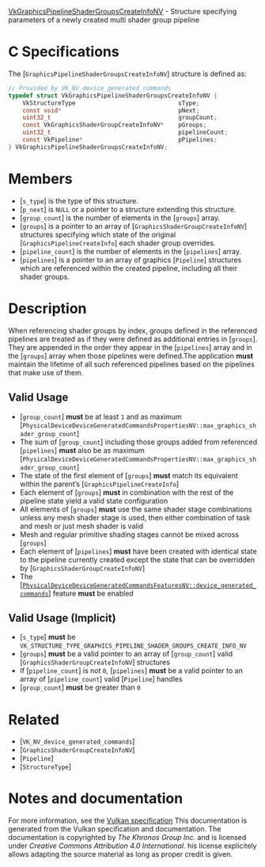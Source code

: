 [VkGraphicsPipelineShaderGroupsCreateInfoNV](https://www.khronos.org/registry/vulkan/specs/1.3-extensions/man/html/VkGraphicsPipelineShaderGroupsCreateInfoNV.html) - Structure specifying parameters of a newly created multi shader group pipeline

# C Specifications
The [`GraphicsPipelineShaderGroupsCreateInfoNV`] structure is defined
as:
```c
// Provided by VK_NV_device_generated_commands
typedef struct VkGraphicsPipelineShaderGroupsCreateInfoNV {
    VkStructureType                             sType;
    const void*                                 pNext;
    uint32_t                                    groupCount;
    const VkGraphicsShaderGroupCreateInfoNV*    pGroups;
    uint32_t                                    pipelineCount;
    const VkPipeline*                           pPipelines;
} VkGraphicsPipelineShaderGroupsCreateInfoNV;
```

# Members
- [`s_type`] is the type of this structure.
- [`p_next`] is `NULL` or a pointer to a structure extending this structure.
- [`group_count`] is the number of elements in the [`groups`] array.
- [`groups`] is a pointer to an array of [`GraphicsShaderGroupCreateInfoNV`] structures specifying which state of the original [`GraphicsPipelineCreateInfo`] each shader group overrides.
- [`pipeline_count`] is the number of elements in the [`pipelines`] array.
- [`pipelines`] is a pointer to an array of graphics [`Pipeline`] structures which are referenced within the created pipeline, including all their shader groups.

# Description
When referencing shader groups by index, groups defined in the referenced
pipelines are treated as if they were defined as additional entries in
[`groups`].
They are appended in the order they appear in the [`pipelines`] array and
in the [`groups`] array when those pipelines were defined.The application  **must**  maintain the lifetime of all such referenced pipelines
based on the pipelines that make use of them.
## Valid Usage
-  [`group_count`] **must**  be at least `1` and as maximum [`PhysicalDeviceDeviceGeneratedCommandsPropertiesNV::max_graphics_shader_group_count`]
-    The sum of [`group_count`] including those groups added from referenced [`pipelines`] **must**  also be as maximum [`PhysicalDeviceDeviceGeneratedCommandsPropertiesNV::max_graphics_shader_group_count`]
-    The state of the first element of [`groups`] **must**  match its equivalent within the parent’s [`GraphicsPipelineCreateInfo`]
-    Each element of [`groups`] **must**  in combination with the rest of the pipeline state yield a valid state configuration
-    All elements of [`groups`] **must**  use the same shader stage combinations unless any mesh shader stage is used, then either combination of task and mesh or just mesh shader is valid
-    Mesh and regular primitive shading stages cannot be mixed across [`groups`]
-    Each element of [`pipelines`] **must**  have been created with identical state to the pipeline currently created except the state that can be overridden by [`GraphicsShaderGroupCreateInfoNV`]
-    The [[`PhysicalDeviceDeviceGeneratedCommandsFeaturesNV::device_generated_commands`]](https://www.khronos.org/registry/vulkan/specs/1.3-extensions/html/vkspec.html#features-deviceGeneratedCommands) feature  **must**  be enabled

## Valid Usage (Implicit)
-  [`s_type`] **must**  be `VK_STRUCTURE_TYPE_GRAPHICS_PIPELINE_SHADER_GROUPS_CREATE_INFO_NV`
-  [`groups`] **must**  be a valid pointer to an array of [`group_count`] valid [`GraphicsShaderGroupCreateInfoNV`] structures
-    If [`pipeline_count`] is not `0`, [`pipelines`] **must**  be a valid pointer to an array of [`pipeline_count`] valid [`Pipeline`] handles
-  [`group_count`] **must**  be greater than `0`

# Related
- [`VK_NV_device_generated_commands`]
- [`GraphicsShaderGroupCreateInfoNV`]
- [`Pipeline`]
- [`StructureType`]

# Notes and documentation
For more information, see the [Vulkan specification](https://www.khronos.org/registry/vulkan/specs/1.3-extensions/html/vkspec.html)
This documentation is generated from the Vulkan specification and documentation.
The documentation is copyrighted by *The Khronos Group Inc.* and is licensed under *Creative Commons Attribution 4.0 International*.
his license explicitely allows adapting the source material as long as proper credit is given.
        